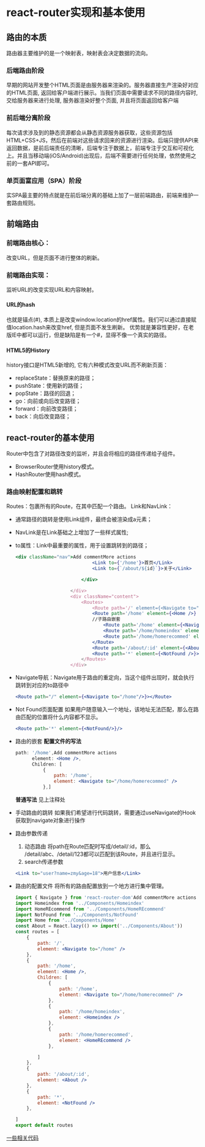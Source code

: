 # react-router实现和基本使用
## 路由的本质
路由器主要维护的是一个映射表，映射表会决定数据的流向。
### 后端路由阶段
早期的网站开发整个HTML页面是由服务器来渲染的。服务器直接生产渲染好对应的HTML页面, 返回给客户端进行展示。当我们页面中需要请求不同的路径内容时, 交给服务器来进行处理, 服务器渲染好整个页面, 并且将页面返回给客户端
### 前后端分离阶段
每次请求涉及到的静态资源都会从静态资源服务器获取，这些资源包括HTML+CSS+JS，然后在前端对这些请求回来的资源进行渲染。后端只提供API来返回数据，是前后端责任的清晰，后端专注于数据上，前端专注于交互和可视化上。并且当移动端(iOS/Android)出现后，后端不需要进行任何处理，依然使用之前的一套API即可。
### 单页面富应用（SPA）阶段
实SPA最主要的特点就是在前后端分离的基础上加了一层前端路由，前端来维护一套路由规则。
## 前端路由
### 前端路由核心：
改变URL，但是页面不进行整体的刷新。
### 前端路由实现：
监听URL的改变实现URL和内容映射。
#### URL的hash
也就是锚点(#), 本质上是改变window.location的href属性。我们可以通过直接赋值location.hash来改变href, 但是页面不发生刷新。
优势就是兼容性更好，在老版IE中都可以运行，但是缺陷是有一个#，显得不像一个真实的路径。
#### HTML5的History
history接口是HTML5新增的, 它有六种模式改变URL而不刷新页面：
- replaceState：替换原来的路径；
- pushState：使用新的路径；
- popState：路径的回退；
- go：向前或向后改变路径；
- forward：向前改变路径；
- back：向后改变路径；
## react-router的基本使用
Router中包含了对路径改变的监听，并且会将相应的路径传递给子组件。
- BrowserRouter使用history模式。
- HashRouter使用hash模式。
### 路由映射配置和跳转
Routes：包裹所有的Route，在其中匹配一个路由。
Link和NavLink：
- 通常路径的跳转是使用Link组件，最终会被渲染成a元素；
- NavLink是在Link基础之上增加了一些样式属性;
- to属性：Link中最重要的属性，用于设置跳转到的路径；

    ```jsx
    <div className="nav">Add commentMore actions
                                <Link to={'/home'}>首页</Link>
                                <Link to={`/about/${id}`}>关于</Link>

                            </div>

                        </div>
                        <div className="content">
                            <Routes>
                                <Route path='/' element={<Navigate to="/home" />} />
                                <Route path='/home' element={<Home />} >
                                //子路由嵌套
                                    <Route path='/home' element={<Navigate to="/home/homerecommed" />}></Route>
                                    <Route path='/home/homeindex' element={<Homeindex />}></Route>
                                    <Route path='/home/homerecommed' element={<HomeREcommend />}></Route>
                                </Route>
                                <Route path='/about/:id' element={<About />} />
                                <Route path='*' element={<NotFound />}></Route>
                            </Routes>
                        </div>
    ```
- Navigate导航：Navigate用于路由的重定向，当这个组件出现时，就会执行跳转到对应的to路径中
    ```jsx
    <Route path="/" element={<Navigate to="/home"/>}></Route>
    ```
- Not Found页面配置
  如果用户随意输入一个地址，该地址无法匹配，那么在路由匹配的位置将什么内容都不显示。
  ```jsx
  <Route path='*' element={<NotFound/>}/>
  ```
- 路由的嵌套
  **配置文件的写法**
  ```jsx
  path: '/home',Add commentMore actions
        element: <Home />,
        Children: [
            {
                path: '/home',
                element: <Navigate to="/home/homerecommed" />
            },]
  ```
  **普通写法**
  见上注释处
- 手动路由的跳转
  如果我们希望进行代码跳转，需要通过useNavigate的Hook获取到navigate对象进行操作
- 路由参数传递
  1. 动态路由
    将path在Route匹配时写成/detail/:id，那么 /detail/abc、/detail/123都可以匹配到该Route，并且进行显示。
  2. search传递参数
    ```jsx
    <Link to="user?name=zmy&age=18">用户信息</Link>
    ```
- 路由的配置文件
    将所有的路由配置放到一个地方进行集中管理。
    ```jsx
    import { Navigate } from 'react-router-dom'Add commentMore actions
    import Homeindex from '../Components/Homeindex'
    import HomeREcommend from '../Components/HomeREcommend'
    import NotFound from '../Components/NotFound'
    import Home from '../Components/Home'
    const About = React.lazy(() => import('../Components/About'))
    const routes = [
        {
            path: '/',
            element: <Navigate to="/home" />
        },
        {
            path: '/home',
            element: <Home />,
            Children: [
                {
                    path: '/home',
                    element: <Navigate to="/home/homerecommed" />
                },
                {
                    path: '/home/homeindex',
                    element: <Homeindex />
                },
                {
                    path: '/home/homerecommed',
                    element: <HomeREcommend />
                },

            ]
        },
        {
            path: '/about/:id',
            element: <About />
        },
        {
            path: '*',
            element: <NotFound />
        },

    ]
    export default routes
    ```
[一些相关代码](https://github.com/ManMan3392/redrockhomework/commit/95537d74041ab369d4a01e037fe7d6c38fed0b3c#diff-4f0fca01d900ebdc989cfa3ff5ed1d2bd41b1c4865c49733391922c9617711f0)